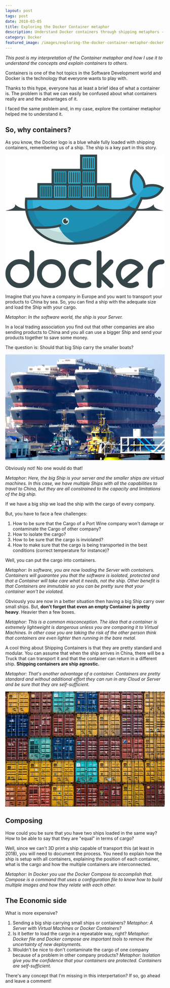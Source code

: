```yaml
---
layout: post
tags: post
date: 2018-03-05
title: Exploring the Docker Container metaphor
description: Understand Docker containers through shipping metaphors - servers as ships, containers for isolation, and containerization benefits.
category: Docker
featured_image: /images/exploring-the-docker-container-metaphor-docker.png
---
```


_This post is my interpretation of the Container metaphor and how I use it to understand the concepts and explain containers to others._

Containers is one of the hot topics in the Software Development world and Docker is the technology that everyone wants to play with.

Thanks to this hype, everyone has at least a brief idea of what a container is. The problem is that we can easily be confused about what containers really are and the advantages of it.

I faced the same problem and, in my case, explore the container metaphor helped me to understand it.

## So, why containers?

As you know, the Docker logo is a blue whale fully loaded with shipping containers, remembering us of a ship. The ship is a key part in this story.

[![Docker](/images/exploring-the-docker-container-metaphor-docker.png)](https://docker.com/)

Imagine that you have a company in Europe and you want to transport your products to China by sea. So, you can find a ship with the adequate size and load the Ship with your cargo.

_Metaphor: In the software world, the ship is your Server._

In a local trading association you find out that other companies are also sending products to China and you all can use a bigger Ship and send your products together to save some money.

The question is: Should that big Ship carry the smaller boats?

![Ship of Ships](/images/exploring-the-docker-container-metaphor-ship-of-ships.png)

Obviously not! No one would do that!

_Metaphor: Here, the big Ship is your server and the smaller ships are virtual machines. In this case, we have multiple Ships with all the capabilities to travel to China, but they are all constrained to the capacity and limitations of the big ship._

If we have a big ship we load the ship with the cargo of every company.

But, you have to face a few challenges:

1. How to be sure that the Cargo of a Port Wine company won't damage or contaminate the Cargo of other company?
2. How to isolate the cargo?
3. How to be sure that the cargo is inviolated?
4. How to make sure that the cargo is being transported in the best conditions (correct temperature for instance)?

Well, you can put the cargo into containers.

_Metaphor: In software, you are now loading the Server with containers. Containers will guarantee you that the software is isolated, protected and that a Container will take care what it needs, not the ship. Other benefit is that Containers are immutable so you can be pretty sure that your container won't be violated._

Obviously you are now in a better situation then having a big Ship carry over small ships. But, **don't forget that even an empty Container is pretty heavy**. Heavier then a few boxes.

_Metaphor: This is a common misconception. The idea that a container is extremely lightweight is dangerous unless you are comparing it to Virtual Machines. In other case you are taking the risk of the other person think that containers are even lighter then running in the bare metal._

A cool thing about Shipping Containers is that they are pretty standard and modular. You can assume that when the ship arrives in China, there will be a Truck that can transport it and that the container can return in a different ship. **Shipping containers are ship agnostic.**

_Metaphor: That's another advantage of a container. Containers are pretty standard and without additional effort they can run in any Cloud or Server and be sure that they are self-sufficient._

[![Containers](/images/exploring-the-docker-container-metaphor-containers.jpg)](https://unsplash.com/photos/uBe2mknURG4)

## Composing

How could you be sure that you have two ships loaded in the same way? How to be able to say that they are "equal" in terms of cargo?

Well, since we can't 3D print a ship capable of transport this (at least in 2018), you will need to document the process. You need to explain how the ship is setup with all containers, explaining the position of each container, what is the cargo and how the multiple containers are interconnected.

_Metaphor: In Docker you use the Docker Compose to accomplish that. Compose is a command that uses a configuration file to know how to build multiple images and how they relate with each other._

## The Economic side

What is more expensive?

1. Sending a big ship carrying small ships or containers?
   _Metaphor: A Server with Virtual Machines or Docker Containers?_
2. Is it better to load the cargo in a repeatable way, right? _Metaphor: Docker file and Docker compose are important tools to remove the uncertainty of new deployments._
3. Wouldn't be nice to don't contaminate the cargo of one company because of a problem in other company products? _Metaphor: Isolation give you the confidence that your containers are protected. Containers are self-sufficient._

There's any concept that I'm missing in this interpertation? If so, go ahead and leave a comment!
